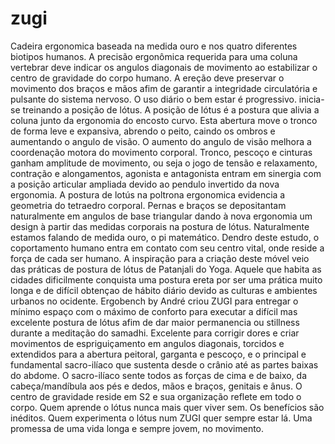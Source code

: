 # zugi
Cadeira ergonomica baseada na medida ouro e nos quatro diferentes biotipos humanos.
A precisão ergonômica requerida para uma coluna vertebrar deve indicar os angulos diagonais de movimento ao estabilizar o centro de gravidade do corpo humano. 
A ereção deve preservar o movimento dos braços e mãos afim de garantir a integridade circulatória e pulsante do sistema nervoso. 
O uso diário o bem estar é progressivo.
inicia-se treinando a posição de lótus.
A posição de lótus é a postura que alivia a coluna junto da ergonomia do encosto curvo.
Esta abertura move o tronco de forma leve e expansiva, abrendo o peito, caindo os ombros e aumentando o angulo de visão.
O aumento do angulo de visão melhora a coordenação motora do movimento corporal. Tronco, pescoço e cinturas ganham amplitude de movimento, ou seja o jogo de tensão e relaxamento, contração e alongamentos, agonista e antagonista entram em sinergia com a posição articular ampliada devido ao pendulo invertido da nova ergonomia.
A postura de lotús na poltrona ergonomica evidencia a geometria do tetraedro corporal. Pernas e braços se depositantam naturalmente em angulos de base triangular dando à nova ergonomia um design à partir das medidas corporais na postura de lótus. Naturalmente estamos falando de medida ouro, o pi matemático.
Dendro deste estudo, o coportamento humano entra em contato com seu centro vital, onde reside a força de cada ser humano.
A inspiração para a criação deste móvel veio das práticas de postura de lótus de Patanjali do Yoga.
Aquele que habita as cidades dificilmente conquista uma postura ereta por ser uma prática muito longa e de difícil obtençao de hábito diário devido as culturas e ambientes urbanos no ocidente. 
Ergobench by André criou ZUGI para entregar o mínimo espaço com o máximo de conforto para executar a difícil mas excelente postura de lótus afim de dar maior permanencia ou stillness durante a meditação do samadhi.
Excelente para corrigir dores e criar movimentos de espriguiçamento em angulos diagonais, torcidos e extendidos para a abertura peitoral, garganta e pescoço, e o principal e fundamental sacro-ilíaco que sustenta desde o crânio até as partes baixas do abdome. 
O sacro-ilíaco sente todos as forças de cima e de baixo, da cabeça/mandíbula aos pés e dedos, mãos e braços, genitais e ânus.
O centro de gravidade reside em S2 e sua organização reflete em todo o corpo.
Quem aprende o lótus nunca mais quer viver sem. Os benefícios são inéditos.
Quem experimenta o lótus num ZUGI quer sempre estar lá.
Uma promessa de uma vida longa e sempre jovem, no movimento.

